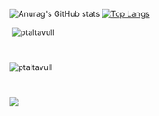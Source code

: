 ![Anurag's GitHub stats](https://github-readme-stats.vercel.app/api?username=ptaltavull)
[![Top Langs](https://github-readme-stats.vercel.app/api/top-langs/?username=ptaltavull&hide=html)](https://github.com/anuraghazra/github-readme-stats)

<p>&nbsp;<img align="center" src="https://github-readme-stats.vercel.app/api?username=ptaltavull&show_icons=true&locale=en&theme=dark" alt="ptaltavull" /></p><br>

<p><img align="center" src="https://github-readme-streak-stats.herokuapp.com/?user=ptaltavull&theme=dark" alt="ptaltavull" /></p><br>

![](http://github-profile-summary-cards.vercel.app/api/cards/profile-details?username=ptaltavull&theme=buefy)
<!--  ![](http://github-profile-summary-cards.vercel.app/api/cards/repos-per-language?username=ptaltavull&theme=buefy) -->
